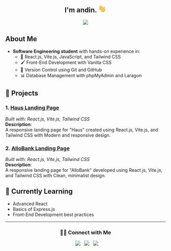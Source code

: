<h2 align="center"> I'm andin. <img src="https://raw.githubusercontent.com/devSouvik/devSouvik/master/Hi.gif" width="25"></h2>

<p align="center">
  <img src="https://user-images.githubusercontent.com/74038190/236544207-c4f427b3-be04-4cfe-a3d2-2eabb0d2de73.gif" widht="200">
</p>


## About Me
- **Software Engineering student** with hands-on experience in:
   - 🌟 React.js, Vite.js, JavaScript, and Tailwind CSS
   - 🖌️ Front-End Development with Vanilla CSS
   - 🔄 Version Control using Git and GitHub
   - 📊 Database Management with phpMyAdmin and Laragon

## 💼 Projects
### 1. **[Haus Landing Page](#)**  
   _Built with: React.js, Vite.js, Tailwind CSS_  
   **Description**:  
   A responsive landing page for "Haus" created using React.js, Vite.js, and Tailwind CSS with Modern and responsive design.
   
### 2. **[AlloBank Landing Page](#)**  
   _Built with: React.js, Vite.js, Tailwind CSS_  
   **Description**:  
   A responsive landing page for "AlloBank" developed using React.js, Vite.js, and Tailwind CSS with Clean, minimalist design. 


## 🌱 Currently Learning
- Advanced React  
- Basics of Express.js 
- Front-End Development best practices  

---

<h3> <p align="center">🤝🏻 Connect with Me</p> </h3>

<p align="center">
&nbsp; <a href="https://www.instagram.com/sy.andnnn/" target="_blank" rel="noopener noreferrer"><img src="https://img.icons8.com/plasticine/100/000000/instagram-new.png" width="50" /></a>  
&nbsp; <a href="https://www.linkedin.com/in/andinn" target="_blank" rel="noopener noreferrer"><img src="https://img.icons8.com/plasticine/100/000000/linkedin.png" width="50" /></a>
&nbsp; <a href="mailto:andiniekalisnawatililis2@gmail.com" target="_blank" rel="noopener noreferrer"><img src="https://img.icons8.com/plasticine/100/000000/gmail.png"  width="50" /></a>
</p>
